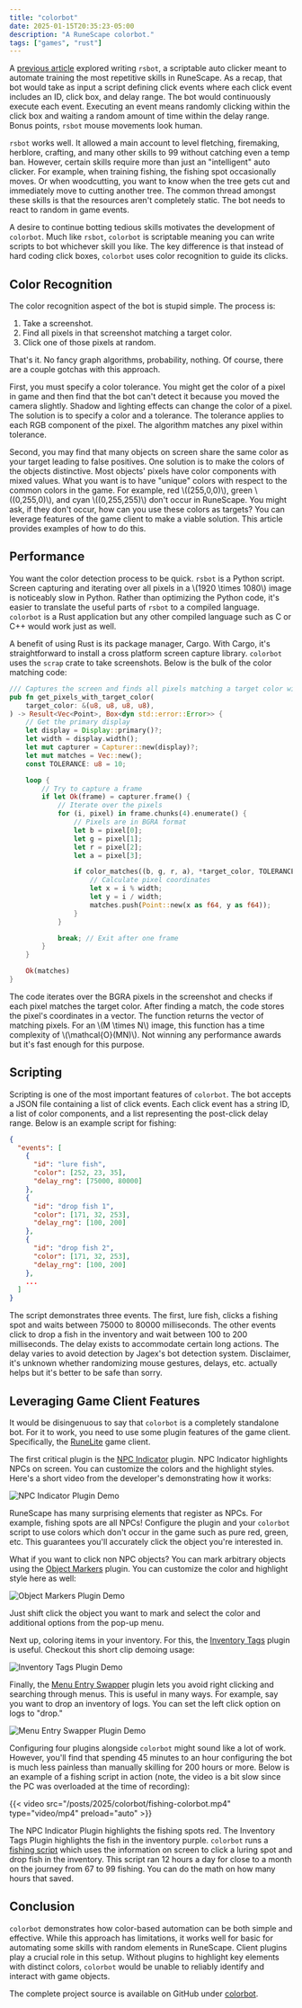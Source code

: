 ```yaml
---
title: "colorbot"
date: 2025-01-15T20:35:23-05:00
description: "A RuneScape colorbot."
tags: ["games", "rust"]
---
```


A [previous article][1] explored writing `rsbot`, a scriptable auto clicker
meant to automate training the most repetitive skills in RuneScape. As a recap,
that bot would take as input a script defining click events where each click
event includes an ID, click box, and delay range. The bot would continuously
execute each event. Executing an event means randomly clicking within the
click box and waiting a random amount of time within the delay range. Bonus
points, `rsbot` mouse movements look human.

`rsbot` works well. It allowed a main account to level fletching, firemaking,
herblore, crafting, and many other skills to 99 without catching even a temp
ban. However, certain skills require more than just an "intelligent" auto
clicker. For example, when training fishing, the fishing spot occasionally
moves. Or when woodcutting, you want to know when the tree gets cut and
immediately move to cutting another tree. The common thread amongst these skills
is that the resources aren't completely static. The bot needs to react to random
in game events.

A desire to continue botting tedious skills motivates the development of
`colorbot`. Much like `rsbot`, `colorbot` is scriptable meaning you can write
scripts to bot whichever skill you like. The key difference is that instead of
hard coding click boxes, `colorbot` uses color recognition to guide its clicks.

## Color Recognition

The color recognition aspect of the bot is stupid simple. The process is:

1. Take a screenshot.
2. Find all pixels in that screenshot matching a target color.
3. Click one of those pixels at random.

That's it. No fancy graph algorithms, probability, nothing. Of course, there are
a couple gotchas with this approach.

First, you must specify a color tolerance. You might get the color of a pixel in
game and then find that the bot can't detect it because you moved the camera
slightly. Shadow and lighting effects can change the color of a pixel. The
solution is to specify a color and a tolerance. The tolerance applies to each
RGB component of the pixel. The algorithm matches any pixel within tolerance.

Second, you may find that many objects on screen share the same color as your
target leading to false positives. One solution is to make the colors of the
objects distinctive. Most objects' pixels have color components with mixed
values. What you want is to have "unique" colors with respect to the common
colors in the game. For example, red \\((255,0,0)\\), green \\((0,255,0)\\), and
cyan \\((0,255,255)\\) don't occur in RuneScape. You might ask, if they don't
occur, how can you use these colors as targets? You can leverage features of the
game client to make a viable solution. This article provides examples of how to
do this.

## Performance

You want the color detection process to be quick. `rsbot` is a Python script.
Screen capturing and iterating over all pixels in a \\(1920 \times 1080\\) image
is noticeably slow in Python. Rather than optimizing the Python code, it's
easier to translate the useful parts of `rsbot` to a compiled language.
`colorbot` is a Rust application but any other compiled language such as C or
C++ would work just as well.

A benefit of using Rust is its package manager, Cargo. With Cargo, it's
straightforward to install a cross platform screen capture library. `colorbot`
uses the `scrap` crate to take screenshots. Below is the bulk of the color
matching code:

```rust
/// Captures the screen and finds all pixels matching a target color within a tolerance
pub fn get_pixels_with_target_color(
    target_color: &(u8, u8, u8, u8),
) -> Result<Vec<Point>, Box<dyn std::error::Error>> {
    // Get the primary display
    let display = Display::primary()?;
    let width = display.width();
    let mut capturer = Capturer::new(display)?;
    let mut matches = Vec::new();
    const TOLERANCE: u8 = 10;

    loop {
        // Try to capture a frame
        if let Ok(frame) = capturer.frame() {
            // Iterate over the pixels
            for (i, pixel) in frame.chunks(4).enumerate() {
                // Pixels are in BGRA format
                let b = pixel[0];
                let g = pixel[1];
                let r = pixel[2];
                let a = pixel[3];

                if color_matches((b, g, r, a), *target_color, TOLERANCE) {
                    // Calculate pixel coordinates
                    let x = i % width;
                    let y = i / width;
                    matches.push(Point::new(x as f64, y as f64));
                }
            }

            break; // Exit after one frame
        }
    }

    Ok(matches)
}
```

The code iterates over the BGRA pixels in the screenshot and checks if each
pixel matches the target color. After finding a match, the code stores the
pixel's coordinates in a vector. The function returns the vector of matching
pixels. For an \\(M \times N\\) image, this function has a time complexity of
\\(\mathcal{O}(MN)\\). Not winning any performance awards but it's fast enough
for this purpose.

## Scripting

Scripting is one of the most important features of `colorbot`. The bot accepts a
JSON file containing a list of click events. Each click event has a string ID, a
list of color components, and a list representing the post-click delay range.
Below is an example script for fishing:

```json
{
  "events": [
    {
      "id": "lure fish",
      "color": [252, 23, 35],
      "delay_rng": [75000, 80000]
    },
    {
      "id": "drop fish 1",
      "color": [171, 32, 253],
      "delay_rng": [100, 200]
    },
    {
      "id": "drop fish 2",
      "color": [171, 32, 253],
      "delay_rng": [100, 200]
    },
    ...
  ]
}
```

The script demonstrates three events. The first, lure fish, clicks a fishing
spot and waits between 75000 to 80000 milliseconds. The other events click to
drop a fish in the inventory and wait between 100 to 200 milliseconds. The delay
exists to accommodate certain long actions. The delay varies to avoid detection
by Jagex's bot detection system. Disclaimer, it's unknown whether randomizing
mouse gestures, delays, etc. actually helps but it's better to be safe than
sorry.

## Leveraging Game Client Features

It would be disingenuous to say that `colorbot` is a completely standalone bot.
For it to work, you need to use some plugin features of the game client.
Specifically, the [RuneLite][2] game client.

The first critical plugin is the [NPC Indicator][3] plugin. NPC Indicator
highlights NPCs on screen. You can customize the colors and the highlight
styles. Here's a short video from the developer's demonstrating how it works:

![NPC Indicator Plugin Demo](/posts/2025/colorbot/npc-indicators.webp#center)

RuneScape has many surprising elements that register as NPCs. For example,
fishing spots are all NPCs! Configure the plugin and your `colorbot`
script to use colors which don't occur in the game such as pure red, green, etc.
This guarantees you'll accurately click the object you're interested in.

What if you want to click non NPC objects? You can mark arbitrary objects using
the [Object Markers][4] plugin. You can customize the color and highlight style
here as well:

![Object Markers Plugin Demo](/posts/2025/colorbot/object-markers.webp#center)

Just shift click the object you want to mark and select the color and additional
options from the pop-up menu.

Next up, coloring items in your inventory. For this, the [Inventory Tags][5]
plugin is useful. Checkout this short clip demoing usage:

![Inventory Tags Plugin Demo](/posts/2025/colorbot/inventory-tags.webp#center)

Finally, the [Menu Entry Swapper][6] plugin lets you avoid right clicking and
searching through menus. This is useful in many ways. For example, say you
want to drop an inventory of logs. You can set the left click option on logs
to "drop."

![Menu Entry Swapper Plugin
Demo](/posts/2025/colorbot/menu-entry-swapper.webp#center)

Configuring four plugins alongside `colorbot` might sound like a lot of work.
However, you'll find that spending 45 minutes to an hour configuring the bot is
much less painless than manually skilling for 200 hours or more. Below is an
example of a fishing script in action (note, the video is a bit slow since the
PC was overloaded at the time of recording):

{{< video src="/posts/2025/colorbot/fishing-colorbot.mp4" type="video/mp4" preload="auto" >}}

The NPC Indicator Plugin highlights the fishing spots red. The Inventory Tags
Plugin highlights the fish in the inventory purple. `colorbot` runs a [fishing
script][7] which uses the information on screen to click a luring spot and drop
fish in the inventory. This script ran 12 hours a day for close to a month on
the journey from 67 to 99 fishing. You can do the math on how many hours that
saved.

## Conclusion

`colorbot` demonstrates how color-based automation can be both simple and
effective. While this approach has limitations, it works well for basic for
automating some skills with random elements in RuneScape. Client plugins play a
crucial role in this setup. Without plugins to highlight key elements with
distinct colors, `colorbot` would be unable to reliably identify and interact
with game objects.

The complete project source is available on GitHub under [colorbot][8].

[1]: https://programmador.com/posts/2024/rsbot/
[2]: https://runelite.net/
[3]: https://github.com/runelite/runelite/wiki/NPC-Indicators
[4]: https://github.com/runelite/runelite/wiki/Object-Markers
[5]: https://github.com/runelite/runelite/wiki/Inventory-Tags
[6]: https://github.com/runelite/runelite/wiki/Menu-Entry-Swapper
[7]: https://github.com/ivan-guerra/colorbot/blob/master/scripts/fishing.json
[8]: https://github.com/ivan-guerra/colorbot
